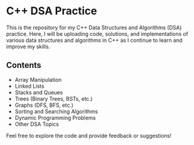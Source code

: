 # C++ DSA Practice

This is the repository for my C++ Data Structures and Algorithms (DSA) practice. Here, I will be uploading code, solutions, and implementations of various data structures and algorithms in C++ as I continue to learn and improve my skills.

## Contents

- Array Manipulation
- Linked Lists
- Stacks and Queues
- Trees (Binary Trees, BSTs, etc.)
- Graphs (DFS, BFS, etc.)
- Sorting and Searching Algorithms
- Dynamic Programming Problems
- Other DSA Topics

Feel free to explore the code and provide feedback or suggestions!
